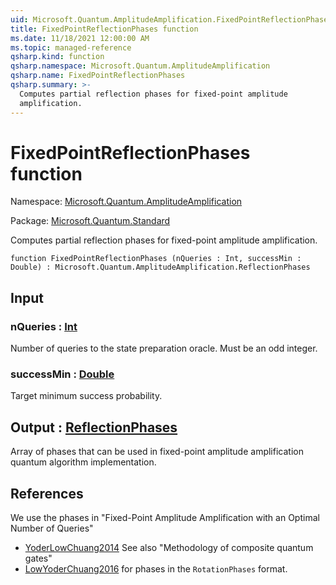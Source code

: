 ```yaml
---
uid: Microsoft.Quantum.AmplitudeAmplification.FixedPointReflectionPhases
title: FixedPointReflectionPhases function
ms.date: 11/18/2021 12:00:00 AM
ms.topic: managed-reference
qsharp.kind: function
qsharp.namespace: Microsoft.Quantum.AmplitudeAmplification
qsharp.name: FixedPointReflectionPhases
qsharp.summary: >-
  Computes partial reflection phases for fixed-point amplitude
  amplification.
---
```


# FixedPointReflectionPhases function

Namespace: [Microsoft.Quantum.AmplitudeAmplification](xref:Microsoft.Quantum.AmplitudeAmplification)

Package: [Microsoft.Quantum.Standard](https://nuget.org/packages/Microsoft.Quantum.Standard)


Computes partial reflection phases for fixed-point amplitudeamplification.

```qsharp
function FixedPointReflectionPhases (nQueries : Int, successMin : Double) : Microsoft.Quantum.AmplitudeAmplification.ReflectionPhases
```


## Input

### nQueries : [Int](xref:microsoft.quantum.qsharp.valueliterals#int-literals)

Number of queries to the state preparation oracle. Must be an oddinteger.


### successMin : [Double](xref:microsoft.quantum.qsharp.valueliterals#double-literals)

Target minimum success probability.



## Output : [ReflectionPhases](xref:Microsoft.Quantum.AmplitudeAmplification.ReflectionPhases)

Array of phases that can be used in fixed-point amplitude amplificationquantum algorithm implementation.

## References

We use the phases in "Fixed-Point Amplitude Amplification withan Optimal Number of Queries"- [YoderLowChuang2014](https://arxiv.org/abs/1409.3305)  See also "Methodology of composite quantum gates"- [LowYoderChuang2016](https://arxiv.org/abs/1603.03996)  for phases in the `RotationPhases` format.